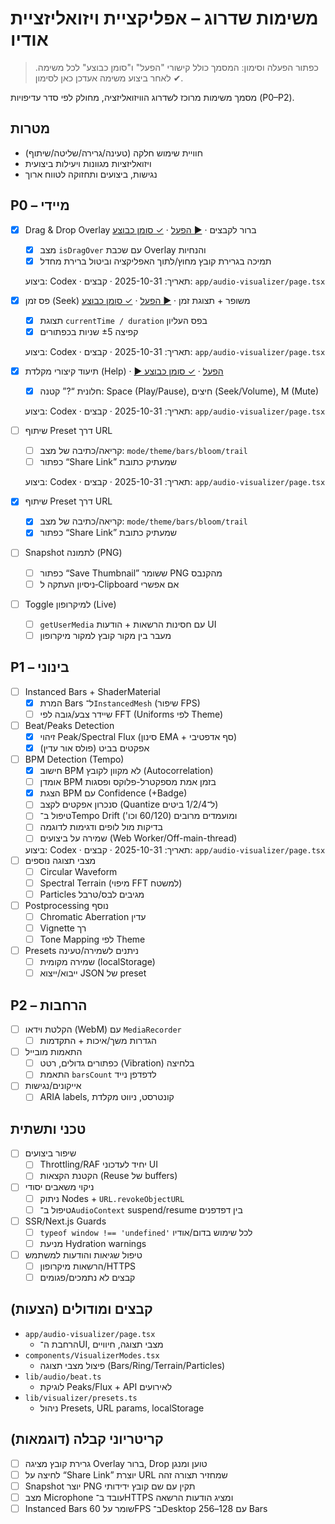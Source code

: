 # משימות שדרוג – אפליקציית ויזואליזציית אודיו

> כפתור הפעלה וסימון: המסמך כולל קישורי "הפעל" ו"סומן כבוצע" לכל משימה. לאחר ביצוע משימה אעדכן כאן לסימון ✔.

מסמך משימות מרוכז לשדרוג הוויזואליזציה, מחולק לפי סדר עדיפויות (P0–P2).

## מטרות
- חוויית שימוש חלקה (טעינה/גרירה/שליטה/שיתוף)
- ויזואליזציות מגוונות ויעילות ביצועית
- נגישות, ביצועים ותחזוקה לטווח ארוך

## P0 – מיידי
- [x] Drag & Drop Overlay ברור לקבצים · [▶ הפעל](#run-drag-drop-overlay) · [✓ סומן כבוצע](#done-drag-drop-overlay)
  - [x] מצב `isDragOver` עם שכבת Overlay והנחיות
  - [x] תמיכה בגרירת קובץ מחוץ/לתוך האפליקציה וביטול ברירת מחדל
  
  ביצוע: Codex · תאריך: 2025-10-31 · קבצים: `app/audio-visualizer/page.tsx`

- [x] פס זמן (Seek) משופר + תצוגת זמן · [▶ הפעל](#run-seek-bar) · [✓ סומן כבוצע](#done-seek-bar)
  - [x] תצוגת `currentTime / duration` בפס העליון
  - [x] קפיצה ±5 שניות בכפתורים

  ביצוע: Codex · תאריך: 2025-10-31 · קבצים: `app/audio-visualizer/page.tsx`

- [x] תיעוד קיצורי מקלדת (Help) · [▶ הפעל](#run-help-overlay) · [✓ סומן כבוצע](#done-help-overlay)
  - [x] חלונית “?” קטנה: Space (Play/Pause), חיצים (Seek/Volume), M (Mute)

  ביצוע: Codex · תאריך: 2025-10-31 · קבצים: `app/audio-visualizer/page.tsx`

- [ ] שיתוף Preset דרך URL
  - [ ] קריאה/כתיבה של מצב: `mode/theme/bars/bloom/trail`
  - [ ] כפתור “Share Link” שמעתיק כתובת
  
  ביצוע: Codex · תאריך: 2025-10-31 · קבצים: `app/audio-visualizer/page.tsx`
  
- [x] שיתוף Preset דרך URL
  - [x] קריאה/כתיבה של מצב: `mode/theme/bars/bloom/trail`
  - [x] כפתור “Share Link” שמעתיק כתובת

- [ ] Snapshot לתמונה (PNG)
  - [ ] כפתור “Save Thumbnail” ששומר PNG מהקנבס
  - [ ] ניסיון העתקה ל‑Clipboard אם אפשרי

- [ ] Toggle למיקרופון (Live)
  - [ ] `getUserMedia` עם חסינות הרשאות + הודעות UI
  - [ ] מעבר בין מקור קובץ למקור מיקרופון

## P1 – בינוני
- [ ] Instanced Bars + ShaderMaterial
  - [x] המרת Bars ל־`InstancedMesh` (שיפור FPS)
  - [ ] שיידר צבע/גובה לפי FFT (Uniforms לפי Theme)
- [ ] Beat/Peaks Detection
  - [x] זיהוי Peak/Spectral Flux (סינון EMA + סף אדפטיבי)
  - [x] אפקטים בביט (פולס אור עדין)
- [ ] BPM Detection (Tempo)
  - [x] חישוב BPM לא מקוון לקובץ (Autocorrelation)
  - [ ] אומדן BPM בזמן אמת מספקטרל-פלוקס ופסגות
  - [x] הצגת BPM עם Confidence (+Badge)
  - [ ] סנכרון אפקטים לקצב (Quantize ל־1/2/4 ביטים)
  - [ ] טיפול ב־Tempo Drift ומועמדים מרובים (60/120 וכו')
  - [ ] בדיקות מול לופים ודגימות לדוגמה
  - [ ] שמירה על ביצועים (Web Worker/Off-main-thread)

  ביצוע: Codex · תאריך: 2025-10-31 · קבצים: `app/audio-visualizer/page.tsx`
- [ ] מצבי תצוגה נוספים
  - [ ] Circular Waveform
  - [ ] Spectral Terrain (מיפוי FFT למשטח)
  - [ ] Particles מגיבים לבס/טרבל
- [ ] Postprocessing נוסף
  - [ ] Chromatic Aberration עדין
  - [ ] Vignette רך
  - [ ] Tone Mapping לפי Theme
- [ ] Presets ניתנים לשמירה/טעינה
  - [ ] שמירה מקומית (localStorage)
  - [ ] ייבוא/ייצוא JSON של preset

## P2 – הרחבות
- [ ] הקלטת וידאו (WebM) עם `MediaRecorder`
  - [ ] הגדרות משך/איכות + התקדמות
- [ ] התאמות מובייל
  - [ ] כפתורים גדולים, רטט (Vibration) בלחיצה
  - [ ] התאמת `barsCount` לדפדפן נייד
- [ ] אייקונים/נגישות
  - [ ] ARIA labels, קונטרסט, ניווט מקלדת

## טכני ותשתית
- [ ] שיפור ביצועים
  - [ ] Throttling/RAF יחיד לעדכוני UI
  - [ ] הקטנת הקצאות (Reuse של buffers)
- [ ] ניקוי משאבים יסודי
  - [ ] ניתוק Nodes + `URL.revokeObjectURL`
  - [ ] טיפול ב־`AudioContext` suspend/resume בין דפדפנים
- [ ] SSR/Next.js Guards
  - [ ] `typeof window !== 'undefined'` לכל שימוש בדום/אודיו
  - [ ] מניעת Hydration warnings
- [ ] טיפול שגיאות והודעות למשתמש
  - [ ] הרשאות מיקרופון/HTTPS
  - [ ] קבצים לא נתמכים/פגומים

## קבצים ומודולים (הצעות)
- `app/audio-visualizer/page.tsx`
  - הרחבת ה־UI, מצבי תצוגה, חיוויים
- `components/VisualizerModes.tsx`
  - פיצול מצבי תצוגה (Bars/Ring/Terrain/Particles)
- `lib/audio/beat.ts`
  - לוגיקת Peaks/Flux + API לאירועים
- `lib/visualizer/presets.ts`
  - ניהול Presets, URL params, localStorage

## קריטריוני קבלה (דוגמאות)
- [ ] גרירת קובץ מציגה Overlay ברור, Drop טוען ומנגן
- [ ] לחיצה על “Share Link” יוצרת URL שמחזיר תצורה זהה
- [ ] Snapshot יוצר PNG תקין עם שם קובץ ידידותי
- [ ] מצב Microphone עובד ב־HTTPS ומציג הודעות הרשאה
- [ ] Instanced Bars שומר על 60FPS ב־Desktop עם 128–256 Bars
